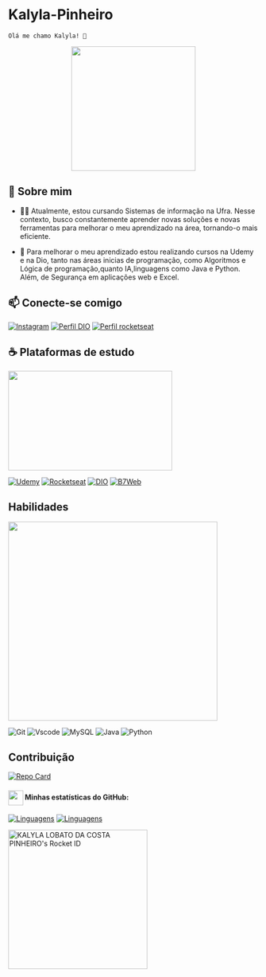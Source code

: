 # Kalyla-Pinheiro
    Olá me chamo Kalyla! 👋

<div align="center">
<img src="https://i.pinimg.com/originals/16/89/5b/16895b231b6da505e2e4acef02a3c1fe.gif" height="250">
</div>


## 🚀 Sobre mim
  - 👩‍💻 Atualmente, estou cursando Sistemas de informação na Ufra. Nesse contexto, busco constantemente aprender novas soluções e novas ferramentas para melhorar o meu aprendizado na área, tornando-o mais eficiente.
    
  - 🧠  Para melhorar o meu aprendizado estou realizando cursos na Udemy e na Dio, tanto nas áreas inicias de programação, como Algoritmos e Lógica de programação,quanto IA,linguagens como Java e Python. Além, de Segurança em aplicações web e Excel.

## 📫 Conecte-se comigo

[![Instagram](https://img.shields.io/badge/-Instagram-%23E4405F?style=for-the-badge&logo=instagram&logoColor=white)](https://www.instagram.com/kalyla_ti/)
[![Perfil DIO](https://img.shields.io/badge/-Meu%20Perfil%20na%20DIO-30A3DC?style=for-the-badge&logo=Dio&logoColor=white)](https://www.dio.me/users/kalylalobato)
[![Perfil rocketseat](https://img.shields.io/badge/-Meu%20Perfil%20na%20Rocketseat-A020F0?style=for-the-badge&logo=rocketseat&Color=white)](https://app.rocketseat.com.br/rocketid/kalyla-pinheiro)

## ☕ Plataformas de estudo
 <img src= "https://i.pinimg.com/originals/19/8f/fb/198ffbfb445e8aeaf22ad6ca395b9c50.gif" width ="330"  height= "200" >

[![Udemy](https://img.shields.io/badge/%20Udemy-FFFFFF?style=for-the-badge&logo=Udemy&Color=white)](https://www.udemy.com/user/ocivaldo-da-silveira-pinheiro/)
[![Rocketseat](https://img.shields.io/badge/-%20Rocketseat-A020F0?style=for-the-badge&logo=rocketseat&Color=white)](https://app.rocketseat.com.br/)
[![DIO](https://img.shields.io/badge/-%20DIO-30A3DC?style=for-the-badge&logo=Dio&logoColor=white)](https://www.dio.me/)
[![B7Web](https://img.shields.io/badge/-%20B7Web-00008B?style=for-the-badge&logo=B7Web&logoColor=white)](https://alunos.b7web.com.br/)




## Habilidades
 <img src="https://i.pinimg.com/736x/a8/2d/84/a82d84e9df43d9583bcfb986815c91d4.jpg" width ="421" height= "400">
 
![Git](https://img.shields.io/badge/GIT-E44C30?style=for-the-badge&logo=git&logoColor=white)
![Vscode](https://img.shields.io/badge/Vscode-007ACC?style=for-the-badge&logo=visual-studio-code&logoColor=white)
![MySQL](https://img.shields.io/badge/MySQL-00000F?style=for-the-badge&logo=mysql&logoColor=white)
![Java](https://img.shields.io/badge/java-%23ED8B00.svg?style=for-the-badge&logo=openjdk&logoColor=white)
![Python](https://img.shields.io/badge/python-3670A0?style=for-the-badge&logo=python&logoColor=ffdd54) 

## Contribuição
[![Repo Card](https://github-readme-stats.vercel.app/api/pin/?username=Kalyla-Pinheiro&repo=dio-lab-open-source&bg_color=000&border_color=30A3DC&show_icons=true&icon_color=30A3DC&title_color=E94D5F&text_color=FFF)](https://github.com/Kalyla-Pinheiro/dio-lab-open-source)

#### <img src="https://github.githubassets.com/images/modules/logos_page/GitHub-Mark.png" width="30" style="vertical-align: middle;"> Minhas estatísticas do GitHub: 
[![Linguagens](https://github-readme-stats.vercel.app/api?username=Kalyla-Pinheiro&show_icons=true&locale=pt-BR&&theme=dark)](https://github.com/Kalyla-Pinheiro?tab=repositories)
[![Linguagens](https://github-readme-stats.vercel.app/api/top-langs/?username=Kalyla-Pinheiro&layout=compact&locale=pt-BR&&theme=dark)](https://github.com/Kalyla-Pinheiro?tab=repositories)

<a href="https://app.rocketseat.com.br/me/kalyla-pinheiro"><img src="https://app.rocketseat.com.br/api/rocketid/share?slug=kalyla-pinheiro&type=card" width="280" alt="KALYLA LOBATO DA COSTA PINHEIRO's Rocket ID"/></a> 

